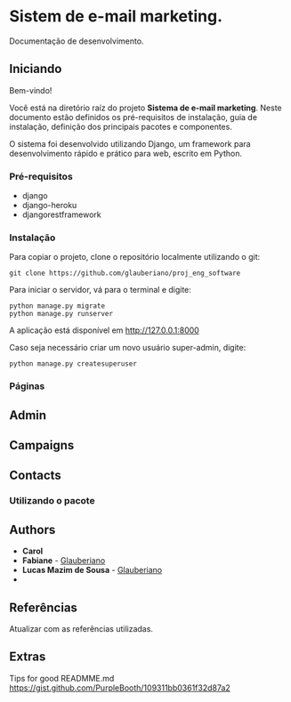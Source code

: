 # Sistem de e-mail marketing.

Documentação de desenvolvimento.

## Iniciando

Bem-vindo!

Você está na diretório raíz do projeto __Sistema de e-mail marketing__. Neste documento estão definidos os pré-requisitos de instalação, guia de instalação, definição dos principais pacotes e componentes.

O sistema foi desenvolvido utilizando Django, um framework para desenvolvimento rápido e prático para web, escrito em Python.

### Pré-requisitos

- django
- django-heroku
- djangorestframework

### Instalação

Para copiar o projeto, clone o repositório localmente utilizando o git:

```
git clone https://github.com/glauberiano/proj_eng_software
```

Para iniciar o servidor, vá para o terminal e digite:

```
python manage.py migrate
python manage.py runserver
```

A aplicação está disponível em http://127.0.0.1:8000

Caso seja necessário criar um novo usuário super-admin, digite:
```
python manage.py createsuperuser
```


### Páginas

Admin
---


Campaigns
---



Contacts
---



### Utilizando o pacote



## Authors

* **Carol**
* **Fabiane** - [Glauberiano](https://github.com/glauberiano)
* **Lucas Mazim de Sousa** - [Glauberiano](https://github.com/glauberiano)
* 

## Referências

Atualizar com as referências utilizadas.

## Extras

Tips for good READMME.md
    https://gist.github.com/PurpleBooth/109311bb0361f32d87a2